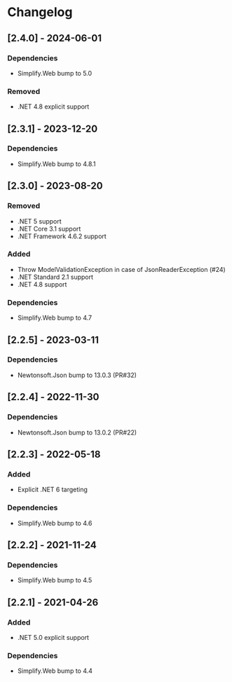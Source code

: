 # Changelog

## [2.4.0] - 2024-06-01

### Dependencies

- Simplify.Web bump to 5.0

### Removed

- .NET 4.8 explicit support

## [2.3.1] - 2023-12-20

### Dependencies

- Simplify.Web bump to 4.8.1

## [2.3.0] - 2023-08-20

### Removed

- .NET 5 support
- .NET Core 3.1 support
- .NET Framework 4.6.2 support

### Added

- Throw ModelValidationException in case of JsonReaderException (#24)
- .NET Standard 2.1 support
- .NET 4.8 support

### Dependencies

- Simplify.Web bump to 4.7

## [2.2.5] - 2023-03-11

### Dependencies

- Newtonsoft.Json bump to 13.0.3 (PR#32)

## [2.2.4] - 2022-11-30

### Dependencies

- Newtonsoft.Json bump to 13.0.2 (PR#22)

## [2.2.3] - 2022-05-18

### Added

- Explicit .NET 6 targeting

### Dependencies

- Simplify.Web bump to 4.6

## [2.2.2] - 2021-11-24

### Dependencies

- Simplify.Web bump to 4.5

## [2.2.1] - 2021-04-26

### Added

- .NET 5.0 explicit support

### Dependencies

- Simplify.Web bump to 4.4
